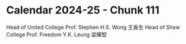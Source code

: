# Calendar 2024-25 - Chunk 111

<!-- Chunk tokens: 26, Enriched tokens: 30 -->

Head of United College
Prof. Stephen H.S. Wong 王香生
Head of Shaw College
Prof. Freedom Y.K. Leung 梁耀堅